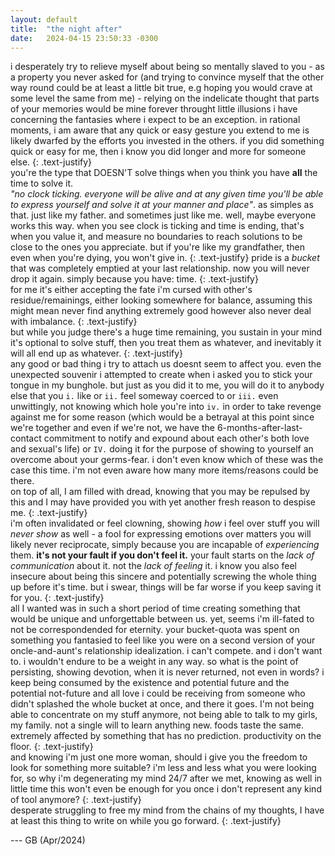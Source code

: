 ```yaml
---
layout: default
title:  "the night after"
date:   2024-04-15 23:50:33 -0300
---
```


i desperately try to relieve myself about being so mentally slaved to you - as a property you never asked for (and trying to convince myself that the other way round could be at least a little bit true, e.g hoping you would crave at some level the same from me) - relying on the indelicate thought that parts of your memories would be mine forever throught little illusions i have concerning the fantasies where i expect to be an exception. 
in rational moments, i am aware that any quick or easy gesture you extend to me is likely dwarfed by the efforts you invested in the others. if you did something quick or easy for me, then i know you did longer and more for someone else.
{: .text-justify}  
you're the type that DOESN'T solve things when you think you have **all** the time to solve it.  
*"no clock ticking. everyone will be alive and at any given time you'll be able to express yourself and solve it at your manner and place"*. as simples as that. 
just like my father. and sometimes just like me. well, maybe everyone works this way. when you see clock is ticking and time is ending, that's when you value it, and measure no boundaries to reach solutions to be close to the ones you appreciate. but if you're like my grandfather, then even when you're dying, you won't give in. 
{: .text-justify} 
pride is a _bucket_ that was completely emptied at your last relationship. now you will never drop it again. simply because you have: time.
{: .text-justify}  
for me it's either accepting the fate i'm cursed with other's residue/remainings, either looking somewhere for balance, assuming this might mean never find anything extremely good however also never deal with imbalance.
{: .text-justify}  
but while you judge there's a huge time remaining, you sustain in your mind it's optional to solve stuff, then you treat them as whatever, and inevitably it will all end up as whatever. 
{: .text-justify}  
any good or bad thing i try to attach us doesnt seem to affect you. even the unexpected souvenir i attempted to create when i asked you to stick your tongue in my bunghole. but just as you did it to me, you will do it to anybody else that you `i.` like or `ii.` feel someway coerced to or `iii.` even unwittingly, not knowing which hole you're into `iv.` in order to take revenge against me for some reason (which would be a betrayal at this point since we're together and even if we're not, we have the 6-months-after-last-contact commitment to notify and expound about each other's both love and sexual's life) or `IV.` doing it for the purpose of showing to yourself an overcome about your germs-fear.
i don't even know which of these was the case this time. i'm not even aware how many more items/reasons could be there.  
on top of all, I am filled with dread, knowing that you may be repulsed by this and I may have provided you with yet another fresh reason to despise me.
{: .text-justify}  
i'm often invalidated or feel clowning, showing _how_ i feel over stuff you will _never show_ as well - a fool for expressing emotions over matters you will likely never reciprocate, simply because you are incapable of _experiencing_ them. **it's not your fault if you don't feel it.** your fault starts on the *lack of communication* about it. not the *lack of feeling* it. i know you also feel insecure about being this sincere and potentially screwing the whole thing up before it's time. but i swear, things will be far worse if you keep saving it for you. 
{: .text-justify}  
all I wanted was in such a short period of time creating something that would be unique and unforgettable between us. yet, seems i'm ill-fated to not be correspondended for eternity. your bucket-quota was spent on something you fantasied to feel like you were on a second version of your oncle-and-aunt's relationship idealization. i can't compete. and i don't want to. i wouldn't endure to be a weight in any way. so what is the point of persisting, showing devotion, when it is never returned, not even in words? i keep being consumed by the existence and potential future and the potential not-future and all love i could be receiving from someone who didn't splashed the whole bucket at once, and there it goes. I'm not being able to concentrate on my stuff anymore, not being able to talk to my girls, my family. not a single will to learn anything new. foods taste the same. extremely affected by something that has no prediction. productivity on the floor. 
{: .text-justify}  
and knowing i'm just one more woman, should i give you the freedom to look for something more suitable? i'm less and less what you were looking for, so why i'm degenerating my mind 24/7 after we met, knowing as well in little time this won't even be enough for you once i don't represent any kind of tool anymore?
{: .text-justify}   
desperate struggling to free my mind from the chains of my thoughts, I have at least this thing to write on while you go forward. 
{: .text-justify}  



--- GB (Apr/2024)
